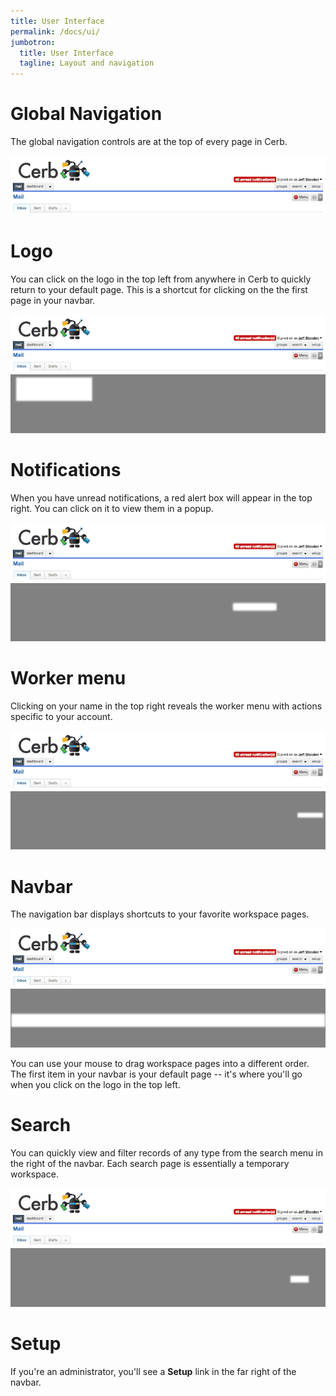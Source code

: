 ```yaml
---
title: User Interface
permalink: /docs/ui/
jumbotron:
  title: User Interface
  tagline: Layout and navigation
---
```


# Global Navigation

The global navigation controls are at the top of every page in Cerb.

<div class="cerb-screenshot">
<img src="/assets/images/docs/ui/top_navigation.png">
</div>

# Logo

You can click on the logo in the top left from anywhere in Cerb to quickly return to your default page. This is a shortcut for clicking on the the first page in your navbar.

<div class="cerb-screenshot">
<img src="/assets/images/docs/ui/top_navigation.png">
<img src="/assets/images/docs/ui/overlay_logo.png" class="cerb-overlay">
</div>

# Notifications

When you have unread notifications, a red alert box will appear in the top right. You can click on it to view them in a popup.

<div class="cerb-screenshot">
<img src="/assets/images/docs/ui/top_navigation.png">
<img src="/assets/images/docs/ui/overlay_notifications.png" class="cerb-overlay">
</div>

# Worker menu

Clicking on your name in the top right reveals the worker menu with actions specific to your account.

<div class="cerb-screenshot">
<img src="/assets/images/docs/ui/top_navigation.png">
<img src="/assets/images/docs/ui/overlay_worker_menu.png" class="cerb-overlay">
</div>

# Navbar

The navigation bar displays shortcuts to your favorite workspace pages.

<div class="cerb-screenshot">
<img src="/assets/images/docs/ui/top_navigation.png">
<img src="/assets/images/docs/ui/overlay_navbar.png" class="cerb-overlay">
</div>

<div class="cerb-box note">
	<p>
		You can use your mouse to drag workspace pages into a different order. The first item in your navbar is your default page -- it's where you'll go when you click on the logo in the top left.
	</p>
</div>

# Search

You can quickly view and filter records of any type from the search menu in the right of the navbar. Each search page is essentially a temporary workspace.

<div class="cerb-screenshot">
<img src="/assets/images/docs/ui/top_navigation.png">
<img src="/assets/images/docs/ui/overlay_search.png" class="cerb-overlay">
</div>

# Setup

If you're an administrator, you'll see a **Setup** link in the far right of the navbar.
